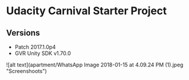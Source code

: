 # Udacity Carnival Starter Project

## Versions
- Patch 2017.1.0p4
- GVR Unity SDK v1.70.0

![alt text](apartment/WhatsApp Image 2018-01-15 at 4.09.24 PM (1).jpeg "Screenshoots")
